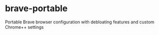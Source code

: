 # brave-portable
Portable Brave browser configuration with debloating features and custom Chrome++ settings
